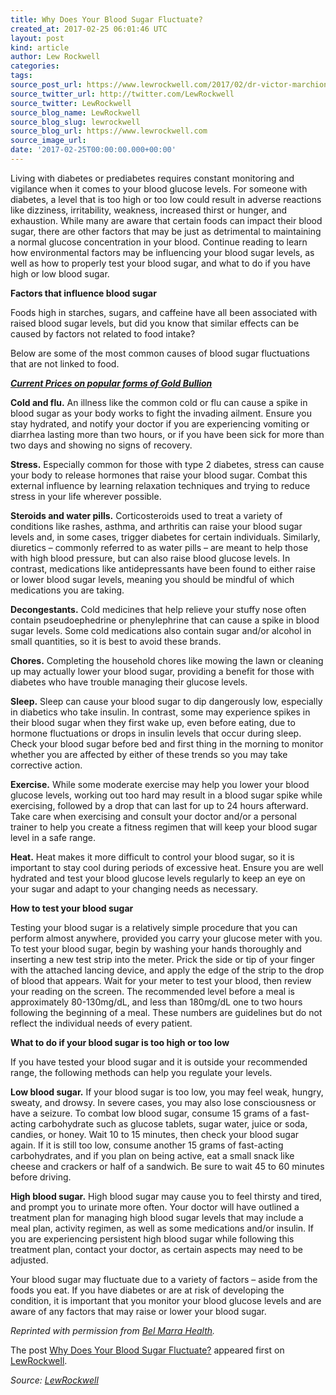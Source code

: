 ```yaml
---
title: Why Does Your Blood Sugar Fluctuate?
created_at: 2017-02-25 06:01:46 UTC
layout: post
kind: article
author: Lew Rockwell
categories: 
tags: 
source_post_url: https://www.lewrockwell.com/2017/02/dr-victor-marchione/blood-sugar-fluctuate/
source_twitter_url: http://twitter.com/LewRockwell
source_twitter: LewRockwell
source_blog_name: LewRockwell
source_blog_slug: lewrockwell
source_blog_url: https://www.lewrockwell.com
source_image_url: 
date: '2017-02-25T00:00:00.000+00:00'
---
```

<p>Living with diabetes or prediabetes requires constant monitoring and vigilance when it comes to your blood glucose levels. For someone with diabetes, a level that is too high or too low could result in adverse reactions like dizziness, irritability, weakness, increased thirst or hunger, and exhaustion. While many are aware that certain foods can impact their blood sugar, there are other factors that may be just as detrimental to maintaining a normal glucose concentration in your blood. Continue reading to learn how environmental factors may be influencing your blood sugar levels, as well as how to properly test your blood sugar, and what to do if you have high or low blood sugar.</p>
<p><strong>Factors that influence blood sugar</strong></p>
<p>Foods high in starches, sugars, and caffeine have all been associated with raised blood sugar levels, but did you know that similar effects can be caused by factors not related to food intake?</p>
<p>Below are some of the most common causes of blood sugar fluctuations that are not linked to food.</p>
<p><em><strong><a href="http://www.cmi-gold-silver.com/gold-bullion-prices/?utm_source=LRC&amp;utm_medium=textad&amp;utm_campaign=goldprices">Current Prices on popular forms of Gold Bullion</a></strong></em></p>
<p><strong>Cold and flu.</strong> An illness like the common cold or flu can cause a spike in blood sugar as your body works to fight the invading ailment. Ensure you stay hydrated, and notify your doctor if you are experiencing vomiting or diarrhea lasting more than two hours, or if you have been sick for more than two days and showing no signs of recovery.</p>
<p><strong>Stress.</strong> Especially common for those with type 2 diabetes, stress can cause your body to release hormones that raise your blood sugar. Combat this external influence by learning relaxation techniques and trying to reduce stress in your life wherever possible.</p>
<p><strong>Steroids and water pills.</strong> Corticosteroids used to treat a variety of conditions like rashes, asthma, and arthritis can raise your blood sugar levels and, in some cases, trigger diabetes for certain individuals. Similarly, diuretics – commonly referred to as water pills – are meant to help those with high blood pressure, but can also raise blood glucose levels. In contrast, medications like antidepressants have been found to either raise or lower blood sugar levels, meaning you should be mindful of which medications you are taking.</p>
<p><strong>Decongestants.</strong> Cold medicines that help relieve your stuffy nose often contain pseudoephedrine or phenylephrine that can cause a spike in blood sugar levels. Some cold medications also contain sugar and/or alcohol in small quantities, so it is best to avoid these brands.</p>
<p><strong>Chores.</strong> Completing the household chores like mowing the lawn or cleaning up may actually lower your blood sugar, providing a benefit for those with diabetes who have trouble managing their glucose levels.</p>
<p><strong>Sleep.</strong> Sleep can cause your blood sugar to dip dangerously low, especially in diabetics who take insulin. In contrast, some may experience spikes in their blood sugar when they first wake up, even before eating, due to hormone fluctuations or drops in insulin levels that occur during sleep. Check your blood sugar before bed and first thing in the morning to monitor whether you are affected by either of these trends so you may take corrective action.</p>
<p><strong>Exercise.</strong> While some moderate exercise may help you lower your blood glucose levels, working out too hard may result in a blood sugar spike while exercising, followed by a drop that can last for up to 24 hours afterward. Take care when exercising and consult your doctor and/or a personal trainer to help you create a fitness regimen that will keep your blood sugar level in a safe range.</p>
<p><strong>Heat.</strong> Heat makes it more difficult to control your blood sugar, so it is important to stay cool during periods of excessive heat. Ensure you are well hydrated and test your blood glucose levels regularly to keep an eye on your sugar and adapt to your changing needs as necessary.</p>
<p><strong>How to test your blood sugar</strong></p>
<p>Testing your blood sugar is a relatively simple procedure that you can perform almost anywhere, provided you carry your glucose meter with you. To test your blood sugar, begin by washing your hands thoroughly and inserting a new test strip into the meter. Prick the side or tip of your finger with the attached lancing device, and apply the edge of the strip to the drop of blood that appears. Wait for your meter to test your blood, then review your reading on the screen. The recommended level before a meal is approximately 80-130mg/dL, and less than 180mg/dL one to two hours following the beginning of a meal. These numbers are guidelines but do not reflect the individual needs of every patient.</p>
<p><strong>What to do if your blood sugar is too high or too low</strong></p>
<p>If you have tested your blood sugar and it is outside your recommended range, the following methods can help you regulate your levels.</p>
<p><strong>Low blood sugar.</strong> If your blood sugar is too low, you may feel weak, hungry, sweaty, and drowsy. In severe cases, you may also lose consciousness or have a seizure. To combat low blood sugar, consume 15 grams of a fast-acting carbohydrate such as glucose tablets, sugar water, juice or soda, candies, or honey. Wait 10 to 15 minutes, then check your blood sugar again. If it is still too low, consume another 15 grams of fast-acting carbohydrates, and if you plan on being active, eat a small snack like cheese and crackers or half of a sandwich. Be sure to wait 45 to 60 minutes before driving.</p>
<p><strong>High blood sugar.</strong> High blood sugar may cause you to feel thirsty and tired, and prompt you to urinate more often. Your doctor will have outlined a treatment plan for managing high blood sugar levels that may include a meal plan, activity regimen, as well as some medications and/or insulin. If you are experiencing persistent high blood sugar while following this treatment plan, contact your doctor, as certain aspects may need to be adjusted.</p>
<p>Your blood sugar may fluctuate due to a variety of factors – aside from the foods you eat. If you have diabetes or are at risk of developing the condition, it is important that you monitor your blood glucose levels and are aware of any factors that may raise or lower your blood sugar.</p>
<p><em>Reprinted with permission from <a href="http://www.belmarrahealth.com/reasons-blood-sugar-fluctuates/">Bel Marra Health</a>.</em></p>
<p>The post <a rel="nofollow" href="https://www.lewrockwell.com/2017/02/dr-victor-marchione/blood-sugar-fluctuate/">Why Does Your Blood Sugar Fluctuate?</a> appeared first on <a rel="nofollow" href="https://www.lewrockwell.com">LewRockwell</a>.</p><div class="">
    <i>Source: <a href="https://www.lewrockwell.com">LewRockwell</a></i>
</div>
